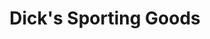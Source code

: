 ---
title: "Dick's Sporting Goods"
url: /tempe/dicks-sporting-goods-south-arizona-mills-circle/
shop: Sport
---